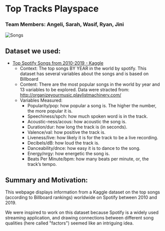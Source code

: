 # Top Tracks Playspace
### Team Members: Angeli, Sarah, Wasif, Ryan, Jini

![Songs]()

## Dataset we used:
- [Top Spotify Songs from 2010-2019 - Kaggle](https://www.kaggle.com/leonardopena/top-spotify-songs-from-20102019-by-year)
    * Context: The top songs BY YEAR in the world by spotify. This dataset has several variables about the songs and is based on Billboard
    * Content: There are the most popular songs in the world by year and 13 variables to be explored. Data were stracted from: http://organizeyourmusic.playlistmachinery.com/
    * Variables Measured:
        - Popularity/pop: how popular a song is. The higher the number, the more popular it is.
        - Speechiness/spch: how much spoken word is in the track.
        - Acoustic-ness/acous: how acoustic the song is.
        - Duration/dur: how long the track is (in seconds).
        - Valence/val: how positive the track is.
        - Liveness/live: how likely it is for the track to be a live recording.
        - Decibels/dB: how loud the track is.
        - Danceability/dnce: how easy it is to dance to the song.
        - Energy/nrgy: how energetic the song is.
        - Beats Per Minute/bpm: how many beats per minute, or, the track’s tempo.


## Summary and Motivation:
This webpage displays information from a Kaggle dataset on the top songs (according to Billboard rankings) worldwide on Spotify between 2010 and 2019.

We were inspired to work on this dataset because Spotify is a widely used streaming application, and drawing connections between different song qualities (here called "factors") seemed like an intriguing idea.
<!-- 
## Folders Directory
- [Wasif Folder](https://github.com/reccleston/music-project/tree/main/wasif) includes all relevant used for exploring, cleaning, and loading the data for each dataset separately 
    * [Resources Folder](https://github.com/RH-cmd/ETL-Case-Study/tree/main/Transformation%20Center/Resources) contains the original datasets
- [Entity Relationship Diagram](https://github.com/RH-cmd/ETL-Case-Study/blob/main/ERD.png) shows a visual of our table schema to load our data 
![ERD](https://github.com/RH-cmd/ETL-Case-Study/blob/main/ERD.png)
- [Merge and Upload Jupyter Notebook](https://github.com/RH-cmd/ETL-Case-Study/blob/main/merge_and_upload.ipynb) shows how we loaded the CSVs into Postgres using SQLalchemy. We used the jupyter notebook to test that our data loaded properly into the database. Then we used Postgres to merge and query our tables below.  
- [Table Schema](https://github.com/RH-cmd/ETL-Case-Study/blob/main/table_schema.sql) created the tables in Postgres and [Queries SQL](https://github.com/RH-cmd/ETL-Case-Study/blob/main/queries.sql) merged our datasets using specific parameters. -->



